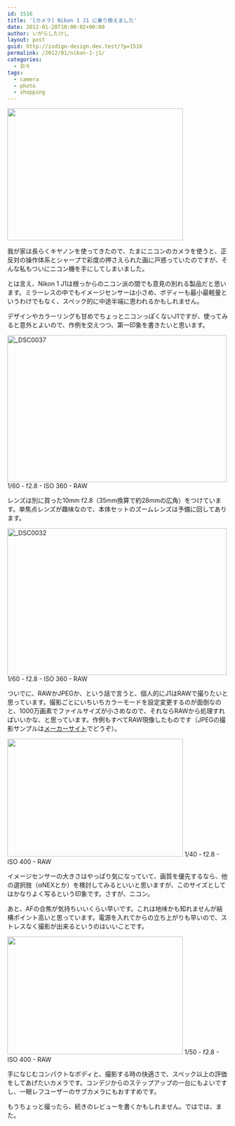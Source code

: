 ```yaml
---
id: 1516
title: '[カメラ] Nikon 1 J1 に乗り換えました'
date: 2012-01-28T10:00:02+00:00
author: いがらしたけし
layout: post
guid: http://indigo-design.dev.test/?p=1516
permalink: /2012/01/nikon-1-j1/
categories:
  - 日々
tags:
  - camera
  - photo
  - shopping
---
```

<a href="https://picasaweb.google.com/lh/photo/LiPNvWTmIC00dAfR_aw4n0I-Gs5g_DIIc8Y78SZjSM8?feat=embedwebsite"><img src="https://lh6.googleusercontent.com/-ihzTvo2nTAM/Txma1REjkwI/AAAAAAAAAW8/NmhneKCU8T0/s400/2012-01-21%25252001.42.49.jpg" height="300" width="400" /></a>

我が家は長らくキヤノンを使ってきたので、たまにニコンのカメラを使うと、正反対の操作体系とシャープで彩度の押さえられた画に戸惑っていたのですが、そんな私もついにニコン機を手にしてしまいました。

とは言え、Nikon 1 J1は根っからのニコン派の間でも意見の別れる製品だと思います。ミラーレスの中でもイメージセンサーは小さめ、ボディーも最小最軽量というわけでもなく、スペック的に中途半端に思われるかもしれません。

デザインやカラーリングも甘めでちょっとニコンっぽくないJ1ですが、使ってみると意外とよいので、作例を交えつつ、第一印象を書きたいと思います。
<!--more-->
<a href="http://www.flickr.com/photos/takeshi81/6757037517/" title="_DSC0037 by Takeshi+81, on Flickr"><img src="http://farm8.staticflickr.com/7030/6757037517_035d33f7a0.jpg" width="500" height="334" alt="_DSC0037"></a>
1/60 - f2.8 - ISO 360 - RAW

レンズは別に買った10mm f2.8（35mm換算で約28mmの広角）をつけています。単焦点レンズが趣味なので、本体セットのズームレンズは予備に回してあります。

<a href="http://www.flickr.com/photos/takeshi81/6757030809/" title="_DSC0032 by Takeshi+81, on Flickr"><img src="http://farm8.staticflickr.com/7141/6757030809_e14a660815.jpg" width="500" height="334" alt="_DSC0032"></a>
1/60 - f2.8 - ISO 360 - RAW

ついでに、RAWかJPEGか、という話で言うと、個人的にJ1はRAWで撮りたいと思っています。撮影ごとにいちいちカラーモードを設定変更するのが面倒なのと、1000万画素でファイルサイズが小さめなので、それならRAWから処理すればいいかな、と思っています。作例もすべてRAW現像したものです（JPEGの撮影サンプルは<a href="http://www.nikon-image.com/products/camera/acil/body/nikon1_j1/sample.htm">メーカーサイト</a>でどうぞ）。

<a href="https://picasaweb.google.com/lh/photo/P_A5jrmLR8p_8GxEnIV38mKlwn4Fkij7EkaYhPDln_g?feat=embedwebsite"><img src="https://lh6.googleusercontent.com/-uJJ7j_x18N4/Tx8pwBUGR7I/AAAAAAAAAXQ/L6xaxiYs-mY/s400/_DSC0014.jpg" height="268" width="400" /></a>
1/40 - f2.8 - ISO 400 - RAW

イメージセンサーの大きさはやっぱり気になっていて、画質を優先するなら、他の選択肢（αNEXとか）を検討してみるといいと思いますが、このサイズとしてはかなりよく写るという印象です。さすが、ニコン。

あと、AFの合焦が気持ちいいくらい早いです。これは地味かも知れませんが結構ポイント高いと思っています。電源を入れてからの立ち上がりも早いので、ストレスなく撮影が出来るというのはいいことです。

<a href="https://picasaweb.google.com/lh/photo/iKJ3D0yD89mBINezz-U6VWKlwn4Fkij7EkaYhPDln_g?feat=embedwebsite"><img src="https://lh4.googleusercontent.com/-CPGZdNJ_usU/Tx8pxMogQMI/AAAAAAAAAXY/Bqrc3Pwrego/s400/_DSC0015.jpg" height="268" width="400" /></a>
1/50 - f2.8 - ISO 400 - RAW

手になじむコンパクトなボディと、撮影する時の快適さで、スペック以上の評価をしてあげたいカメラです。コンデジからのステップアップの一台にもよいですし、一眼レフユーザーのサブカメラにもおすすめです。

もうちょっと撮ったら、続きのレビューを書くかもしれません。ではでは、また。